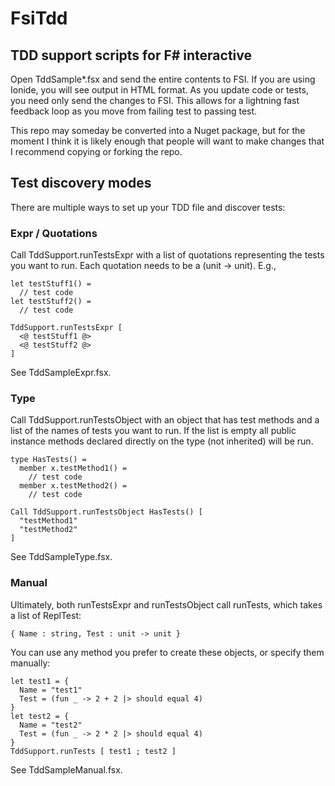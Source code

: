 # FsiTdd

## TDD support scripts for F# interactive

Open TddSample*.fsx and send the entire contents to FSI.  If you are using Ionide, you will see output in HTML format.  As you update code or tests, you need only send the changes to FSI.  This allows for a lightning fast feedback loop as you move from failing test to passing test.

This repo may someday be converted into a Nuget package, but for the moment I think it is likely enough that people will want to make changes that I recommend copying or forking the repo.

## Test discovery modes

There are multiple ways to set up your TDD file and discover tests:

### Expr / Quotations

Call TddSupport.runTestsExpr with a list of quotations representing the tests you want to run. Each quotation needs to be a (unit -> unit). E.g.,

```
let testStuff1() =
  // test code
let testStuff2() =
  // test code
  
TddSupport.runTestsExpr [
  <@ testStuff1 @>
  <@ testStuff2 @>
]
```

See TddSampleExpr.fsx.

### Type

Call TddSupport.runTestsObject with an object that has test methods and a list of the names of tests you want to run. If the list is empty all public instance methods declared directly on the type (not inherited) will be run.

```
type HasTests() =
  member x.testMethod1() =
    // test code
  member x.testMethod2() =
    // test code

Call TddSupport.runTestsObject HasTests() [
  "testMethod1"
  "testMethod2"
]
```

See TddSampleType.fsx.

### Manual

Ultimately, both runTestsExpr and runTestsObject call runTests, which takes a list of ReplTest:

```
{ Name : string, Test : unit -> unit }
```

You can use any method you prefer to create these objects, or specify them manually:

```
let test1 = {
  Name = "test1"
  Test = (fun _ -> 2 + 2 |> should equal 4)
}
let test2 = {
  Name = "test2"
  Test = (fun _ -> 2 * 2 |> should equal 4)
}
TddSupport.runTests [ test1 ; test2 ]
```

See TddSampleManual.fsx.